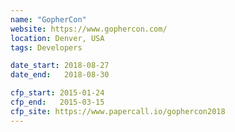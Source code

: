 ```yaml
---
name: "GopherCon"
website: https://www.gophercon.com/
location: Denver, USA
tags: Developers

date_start: 2018-08-27
date_end:   2018-08-30

cfp_start: 2015-01-24 
cfp_end:   2015-03-15  
cfp_site: https://www.papercall.io/gophercon2018
---
```

